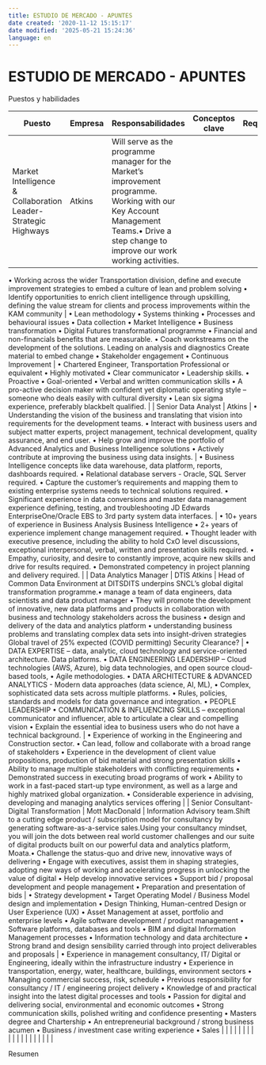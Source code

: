 ```yaml
---
title: ESTUDIO DE MERCADO - APUNTES
date created: '2020-11-12 15:15:17'
date modified: '2025-05-21 15:24:36'
language: en
---
```



# ESTUDIO DE MERCADO - APUNTES

Puestos y habilidades

| Puesto | Empresa | Responsabilidades | Conceptos clave | Requisitos |
| --- | --- | --- | --- | --- |
| Market Intelligence & Collaboration Leader- Strategic Highways | Atkins | Will serve as the programme manager for the Market’s improvement programme.  Working with our Key Account Management Teams.• Drive a step change to improve our work working activities.
• Working across the wider Transportation division, define and execute improvement strategies to embed a culture of lean and problem solving
• Identify opportunities to enrich client intelligence through upskilling, defining the value stream for clients and process improvements within the KAM community | • Lean methodology
• Systems thinking
• Processes and behavioural issues
• Data collection
• Market Intelligence
• Business transformation
• Digital Futures transformational programme
• Financial and non-financials benefits that are measurable.
• Coach workstreams on the development of the solutions. Leading on analysis and diagnostics Create material to embed change
• Stakeholder engagement
• Continuous Improvement | • Chartered Engineer, Transportation Professional or equivalent
• Highly motivated
• Clear communicator
• Leadership skills.
• Proactive
• Goal-oriented
• Verbal and written communication skills
• A pro-active decision maker with confident yet diplomatic operating style – someone who deals easily with cultural diversity
• Lean six sigma experience, preferably blackbelt qualified. |
| Senior Data Analyst | Atkins | • Understanding the vision of the business and translating that vision into requirements for the development teams.
• Interact with business users and subject matter experts, project management, technical development, quality assurance, and end user.
• Help grow and improve the portfolio of Advanced Analytics and Business Intelligence solutions
• Actively contribute at improving the business using data insights. | • Business Intelligence concepts like data warehouse, data platform, reports, dashboards required.
• Relational database servers  - Oracle, SQL Server required.
• Capture the customer’s requirements and mapping them to existing enterprise systems needs to technical solutions required.
• Significant experience in data conversions and master data management experience defining, testing, and troubleshooting JD Edwards EnterpriseOne/Oracle EBS to 3rd party system data interfaces. | • 10+ years of experience in Business Analysis Business Intelligence
• 2+ years of experience implement change management required.
• Thought leader with executive presence, including the ability to hold CxO level discussions, exceptional interpersonal, verbal, written and presentation skills required.
• Empathy, curiosity, and desire to constantly improve, acquire new skills and drive for results required.
• Demonstrated competency in project planning and delivery required. |
| Data Analytics Manager | DTIS Atkins | Head of Common Data Environment at DITSDITS underpins SNCL’s global digital transformation programme.• manage a team of data engineers, data scientists and data product manager
• They will promote the development of innovative, new data platforms and products in collaboration with business and technology stakeholders across the business
• design and delivery of the data and analytics platform
• understanding business problems and translating complex data sets into insight-driven strategies
Global travel of 25% expected (COVID permitting)
Security Clearance? | • DATA EXPERTISE – data, analytic, cloud technology and service-oriented architecture. Data platforms.
• DATA ENGINEERING LEADERSHIP – Cloud technologies (AWS, Azure), big data technologies, and open source cloud-based tools,
• Agile methodologies.
• DATA ARCHITECTURE & ADVANCED ANALYTICS - Modern data approaches (data science, AI, ML),
• Complex, sophisticated data sets across multiple platforms.
• Rules, policies, standards and models for data governance and integration.
• PEOPLE LEADERSHIP
• COMMUNICATION & INFLUENCING SKILLS – exceptional communicator and influencer, able to articulate a clear and compelling vision
• Explain the essential idea to business users who do not have a technical background. | • Experience of working in the Engineering and Construction sector.
• Can lead, follow and collaborate with a broad range of stakeholders
• Experience in the development of client value propositions, production of bid material and strong presentation skills
• Ability to manage multiple stakeholders with conflicting requirements
• Demonstrated success in executing broad programs of work
• Ability to work in a fast-paced start-up type environment, as well as a large and highly matrixed global organization.
• Considerable experience in advising, developing and managing analytics services offering |
| Senior Consultant- Digital Transformation | Mott MacDonald | Information Advisory team.Shift to a cutting edge product / subscription model for consultancy by generating software-as-a-service sales.Using your consultancy mindset, you will join the dots between real world customer challenges and our suite of digital products built on our powerful data and analytics platform, Moata.• Challenge the status-quo and drive new, innovative ways of delivering
• Engage with executives, assist them in shaping strategies, adopting new ways of working and accelerating progress in unlocking the value of digital
• Help develop innovative services
• Support bid / proposal development and people management
• Preparation and presentation of bids | • Strategy development
• Target Operating Model / Business Model design and implementation
• Design Thinking, Human-centred Design or User Experience (UX)
• Asset Management at asset, portfolio and enterprise levels
• Agile software development / product management
• Software platforms, databases and tools
• BIM and digital Information Management processes
• Information technology and data architecture
• Strong brand and design sensibility carried through into project deliverables and proposals | • Experience in management consultancy, IT/ Digital or Engineering, ideally within the infrastructure industry
• Experience in transportation, energy, water, healthcare, buildings, environment sectors
• Managing commercial success, risk, schedule
• Previous responsibility for consultancy / IT / engineering project delivery
• Knowledge of and practical insight into the latest digital processes and tools
• Passion for digital and delivering social, environmental and economic outcomes
• Strong communication skills, polished writing and confidence presenting
• Masters degree and Chartership
• An entrepreneurial background / strong business acumen
• Business / investment case writing experience
• Sales |
|  |  |  |  |  |
|  |  |  |  |  |
|  |  |  |  |  |

Resumen

